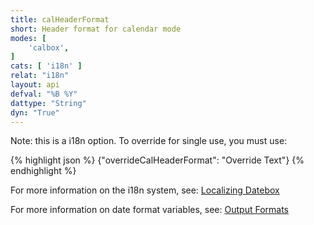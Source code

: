 ```yaml
---
title: calHeaderFormat
short: Header format for calendar mode
modes: [
	'calbox',
]
cats: [ 'i18n' ]
relat: "i18n"
layout: api
defval: "%B %Y"
dattype: "String"
dyn: "True"
---
```


Note: this is a i18n option.  To override for single use, you must use:

{% highlight json %}
{"overrideCalHeaderFormat": "Override Text"}
{% endhighlight %}

For more information on the i18n system, see: [Localizing Datebox]({{site.basesite}}doc/3-2-locale/)

For more information on date format variables, see: [Output Formats]({{site.basesite}}doc/3-3-output/)

